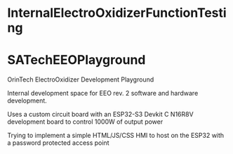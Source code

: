 # InternalElectroOxidizerFunctionTesting
# SATechEEOPlayground
OrinTech ElectroOxidizer Development Playground

Internal development space for EEO rev. 2 software and hardware development.

Uses a custom circuit board with an ESP32-S3 Devkit C N16R8V development board to control 1000W of output power

Trying to implement a simple HTML/JS/CSS HMI to host on the ESP32 with a password protected access point

